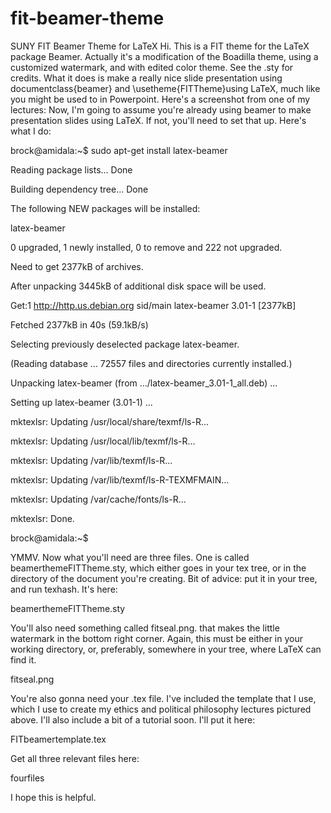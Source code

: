 # fit-beamer-theme
SUNY FIT Beamer Theme for LaTeX
Hi. This is a FIT theme for the LaTeX package Beamer. Actually it's a modification of the Boadilla theme, using a customized watermark, and with edited color theme. See the .sty for credits. What it does is make a really nice slide presentation using documentclass{beamer} and \usetheme{FITTheme}using LaTeX, much like you might be used to in Powerpoint. Here's a screenshot from one of my lectures:
Now, I'm going to assume you're already using beamer to make presentation slides using LaTeX. If not, you'll need to set that up. Here's what I do:

brock@amidala:~$ sudo apt-get install latex-beamer

Reading package lists... Done

Building dependency tree... Done

The following NEW packages will be installed:

  latex-beamer
  
0 upgraded, 1 newly installed, 0 to remove and 222 not upgraded.

Need to get 2377kB of archives.

After unpacking 3445kB of additional disk space will be used.

Get:1 http://http.us.debian.org sid/main latex-beamer 3.01-1 [2377kB]

Fetched 2377kB in 40s (59.1kB/s)                        

Selecting previously deselected package latex-beamer.

(Reading database ... 72557 files and directories currently installed.)

Unpacking latex-beamer (from .../latex-beamer_3.01-1_all.deb) ...

Setting up latex-beamer (3.01-1) ...

mktexlsr: Updating /usr/local/share/texmf/ls-R... 

mktexlsr: Updating /usr/local/lib/texmf/ls-R... 

mktexlsr: Updating /var/lib/texmf/ls-R... 

mktexlsr: Updating /var/lib/texmf/ls-R-TEXMFMAIN... 

mktexlsr: Updating /var/cache/fonts/ls-R... 

mktexlsr: Done.

brock@amidala:~$ 

 YMMV. Now what you'll need are three files. One is called beamerthemeFITTheme.sty, which either goes in your tex tree, or in the directory of the document you're creating. Bit of advice: put it in your tree, and run texhash. It's here:

beamerthemeFITTheme.sty

You'll also need something called fitseal.png. that makes the little watermark in the bottom right corner. Again, this must be either in your working directory, or, preferably, somewhere in your tree, where LaTeX can find it.

fitseal.png

You're also gonna need your .tex file. I've included the template that I use, which I use to create my ethics and  political philosophy lectures pictured above. I'll also include a bit of a tutorial soon. I'll put it here:

FITbeamertemplate.tex

Get all three relevant files here:

fourfiles

I hope this is helpful.
